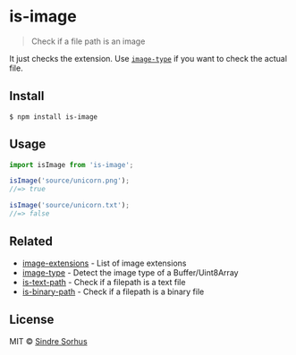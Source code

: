 # is-image

> Check if a file path is an image

It just checks the extension. Use [`image-type`](https://github.com/sindresorhus/image-type) if you want to check the actual file.


## Install

```
$ npm install is-image
```


## Usage

```js
import isImage from 'is-image';

isImage('source/unicorn.png');
//=> true

isImage('source/unicorn.txt');
//=> false
```


## Related

- [image-extensions](https://github.com/arthurvr/image-extensions) - List of image extensions
- [image-type](https://github.com/sindresorhus/image-type) - Detect the image type of a Buffer/Uint8Array
- [is-text-path](https://github.com/sindresorhus/is-text-path) - Check if a filepath is a text file
- [is-binary-path](https://github.com/sindresorhus/is-binary-path) - Check if a filepath is a binary file


## License

MIT © [Sindre Sorhus](https://sindresorhus.com)
